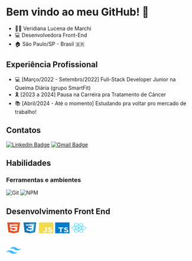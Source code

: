 # Bem vindo ao meu GitHub! 👋
- 👩🏻 Veridiana Lucena de Marchi
- 💻 Desenvolvedora Front-End
- 🏠 São Paulo/SP - Brasil 🇧🇷

## Experiência Profissional
- 💻 [Março/2022 - Setembro/2022] Full-Stack Developer Junior na Queima Diária (grupo SmartFit)
- 🎗️ [2023 a 2024] Pausa na Carreira pra Tratamento de Câncer
- 📚 [Abril/2024 - Até o momento] Estudando pra voltar pro mercado de trabalho! 

## Contatos
[![Linkedin Badge](https://img.shields.io/badge/LinkedIn-VeridianaLucena-blue?style=flat-square&logo=Linkedin&logoColor=white&link=https://www.linkedin.com/in/veridiana-lucena/)](https://www.linkedin.com/in/veridiana-lucena/)
[![Gmail Badge](https://img.shields.io/badge/-veridianalucena@gmail.com-c14438?style=flat-square&logo=Gmail&logoColor=white&link=mailto:veridianalucena@gmail.com)](mailto:veridianalucena@gmail.com)

## Habilidades
### Ferramentas e ambientes
<img alt="Git" src="https://img.shields.io/badge/Git-F05032.svg?style=for-the-badge&logo=git&logoColor=white" /> <img alt="NPM" src="https://img.shields.io/badge/NPM-CB3837.svg?style=for-the-badge&logo=npm&logoColor=white" />
## Desenvolvimento Front End
<a href = "https://developer.mozilla.org/en-US/docs/Web/HTML"><img align="center" alt="HTML" height="30" width="40" src="https://raw.githubusercontent.com/devicons/devicon/master/icons/html5/html5-original.svg"></a>
<a href = "https://developer.mozilla.org/en-US/docs/Web/CSS"><img align="center" alt="CSS" height="30" width="40" src="https://raw.githubusercontent.com/devicons/devicon/master/icons/css3/css3-original.svg"></a>
<a href = "https://developer.mozilla.org/en-US/docs/Web/JavaScript"><img align="center" alt="JavaScript" height="30" width="40" src="https://raw.githubusercontent.com/devicons/devicon/master/icons/javascript/javascript-plain.svg"></a>
<a href = "[https://v2.tailwindcss.com/docs](https://www.typescriptlang.org/docs/)"><img align="center" alt="TipeScript" height="30" width="40" src="https://raw.githubusercontent.com/devicons/devicon/master/icons/typescript/typescript-original.svg"></a>
<a href = "https://legacy.reactjs.org/docs/getting-started.html"><img align="center" alt="ReactJS" height="30" width="40" src="https://raw.githubusercontent.com/devicons/devicon/master/icons/react/react-original.svg"></a>

<br>
<a href = "https://v2.tailwindcss.com/docs"><img align="center" alt="TailWindCSS" height="30" width="40" src="https://raw.githubusercontent.com/devicons/devicon/master/icons/tailwindcss/tailwindcss-original.svg"></a>



